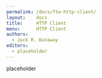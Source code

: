 ```yaml
---
permalink: /docs/ftw-http-client/
layout:    docs
title:     HTTP Client
menu:      HTTP Client
authors:
  - Jack R. Dunaway
editors:
  - placeholder
---
```


placeholder
